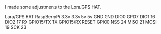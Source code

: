I made some adjustments to the Lora/GPS HAT.

Lara/GPS HAT	RaspBerryPi
3.3v			3.3v
5v				5v
GND				GND
DIO0			GPI07
DIO1			16
DIO2			17
RX				GPIO15/TX
TX				GPIO15/RX
RESET			GPIO0
NSS				24
MISO			21
MOSI			19
SCK				23

